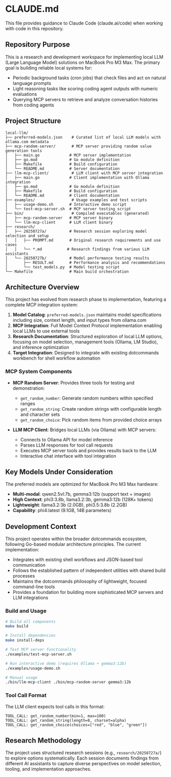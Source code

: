 # CLAUDE.md

This file provides guidance to Claude Code (claude.ai/code) when working with code in this repository.

## Repository Purpose

This is a research and development workspace for implementing local LLM (Large Language Model) solutions on MacBook Pro M3 Max. The primary goal is building reliable local systems for:

- Periodic background tasks (cron jobs) that check files and act on natural language prompts
- Light reasoning tasks like scoring coding agent outputs with numeric evaluations  
- Querying MCP servers to retrieve and analyze conversation histories from coding agents

## Project Structure

```
local-llm/
├── preferred-models.json    # Curated list of local LLM models with ollama.com metadata
├── mcp-random-server/       # MCP server providing random value generation tools
│   ├── main.go             # MCP server implementation
│   ├── go.mod              # Go module definition
│   ├── Makefile            # Build configuration
│   └── README.md           # Server documentation
├── llm-mcp-client/          # LLM client with MCP server integration
│   ├── main.go             # Client implementation with Ollama integration
│   ├── go.mod              # Go module definition
│   ├── Makefile            # Build configuration
│   └── README.md           # Client documentation
├── examples/                # Usage examples and test scripts
│   ├── usage-demo.sh       # Interactive demo script
│   └── test-mcp-server.sh  # MCP server testing script
├── bin/                     # Compiled executables (generated)
│   ├── mcp-random-server   # MCP server binary
│   └── llm-mcp-client      # LLM client binary
├── research/
│   ├── 20250727a/          # Research session exploring model selection and setup
│   │   ├── PROMPT.md       # Original research requirements and use cases
│   │   └── *.md           # Research findings from various LLM assistants
│   └── 20250727b/          # Model performance testing results
│       ├── RESULT.md       # Performance analysis and recommendations
│       └── test_models.py  # Model testing script
└── Makefile                # Main build orchestration
```

## Architecture Overview

This project has evolved from research phase to implementation, featuring a complete MCP integration system:

1. **Model Catalog**: `preferred-models.json` maintains model specifications including size, context length, and input types from ollama.com
2. **MCP Integration**: Full Model Context Protocol implementation enabling local LLMs to use external tools
3. **Research Documentation**: Structured exploration of local LLM options, focusing on model selection, management tools (Ollama, LM Studio), and inference optimization
4. **Target Integration**: Designed to integrate with existing dotcommands workbench for shell workflow automation

### MCP System Components

- **MCP Random Server**: Provides three tools for testing and demonstration:
  - `get_random_number`: Generate random numbers within specified ranges
  - `get_random_string`: Create random strings with configurable length and character sets
  - `get_random_choice`: Pick random items from provided choice arrays

- **LLM MCP Client**: Bridges local LLMs (via Ollama) with MCP servers:
  - Connects to Ollama API for model inference
  - Parses LLM responses for tool call requests
  - Executes MCP server tools and provides results back to the LLM
  - Interactive chat interface with tool integration

## Key Models Under Consideration

The preferred models are optimized for MacBook Pro M3 Max hardware:

- **Multi-modal**: qwen2.5vl:7b, gemma3:12b (support text + images)
- **High Context**: phi3:3.8b, llama3.2:3b, gemma3:12b (128K+ tokens)
- **Lightweight**: llama3.2:3b (2.0GB), phi3.5:3.8b (2.2GB)
- **Capability**: phi4:latest (9.1GB, 14B parameters)

## Development Context

This project operates within the broader dotcommands ecosystem, following Go-based modular architecture principles. The current implementation:

- Integrates with existing shell workflows and JSON-based tool communication
- Follows the established pattern of independent utilities with shared build processes
- Maintains the dotcommands philosophy of lightweight, focused command-line tools
- Provides a foundation for building more sophisticated MCP servers and LLM integrations

### Build and Usage

```bash
# Build all components
make build

# Install dependencies
make install-deps

# Test MCP server functionality
./examples/test-mcp-server.sh

# Run interactive demo (requires Ollama + gemma3:12b)
./examples/usage-demo.sh

# Manual usage
./bin/llm-mcp-client ./bin/mcp-random-server gemma3:12b
```

### Tool Call Format

The LLM client expects tool calls in this format:
```
TOOL_CALL: get_random_number(min=1, max=100)
TOOL_CALL: get_random_string(length=8, charset=alpha)
TOOL_CALL: get_random_choice(choices=["red", "blue", "green"])
```

## Research Methodology

The project uses structured research sessions (e.g., `research/20250727a/`) to explore options systematically. Each session documents findings from different AI assistants to capture diverse perspectives on model selection, tooling, and implementation approaches.